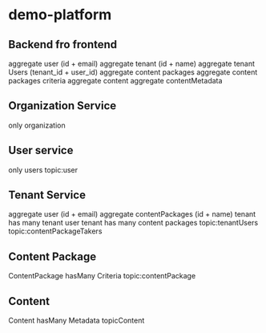 # demo-platform

## Backend fro frontend
aggregate user (id + email)
aggregate tenant (id + name)
aggregate tenant Users (tenant_id + user_id)
aggregate content packages
aggregate content packages criteria
aggregate content
aggregate contentMetadata

## Organization Service
only organization

## User service
only users
topic:user


## Tenant Service
aggregate user (id + email)
aggregate contentPackages (id + name)
tenant has many tenant user
tenant has many content packages
topic:tenantUsers
topic:contentPackageTakers

## Content Package
ContentPackage
hasMany Criteria
topic:contentPackage

## Content
Content
hasMany Metadata
topicContent
